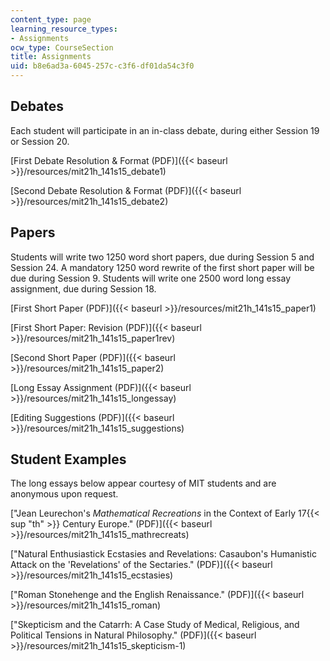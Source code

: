 ```yaml
---
content_type: page
learning_resource_types:
- Assignments
ocw_type: CourseSection
title: Assignments
uid: b8e6ad3a-6045-257c-c3f6-df01da54c3f0
---
```


Debates
-------

Each student will participate in an in-class debate, during either Session 19 or Session 20.

[First Debate Resolution & Format (PDF)]({{< baseurl >}}/resources/mit21h_141s15_debate1)

[Second Debate Resolution & Format (PDF)]({{< baseurl >}}/resources/mit21h_141s15_debate2)

Papers
------

Students will write two 1250 word short papers, due during Session 5 and Session 24. A mandatory 1250 word rewrite of the first short paper will be due during Session 9. Students will write one 2500 word long essay assignment, due during Session 18.

[First Short Paper (PDF)]({{< baseurl >}}/resources/mit21h_141s15_paper1)

[First Short Paper: Revision (PDF)]({{< baseurl >}}/resources/mit21h_141s15_paper1rev)

[Second Short Paper (PDF)]({{< baseurl >}}/resources/mit21h_141s15_paper2)

[Long Essay Assignment (PDF)]({{< baseurl >}}/resources/mit21h_141s15_longessay)

[Editing Suggestions (PDF)]({{< baseurl >}}/resources/mit21h_141s15_suggestions)

Student Examples
----------------

The long essays below appear courtesy of MIT students and are anonymous upon request.

["Jean Leurechon's _Mathematical Recreations_ in the Context of Early 17{{< sup "th" >}} Century Europe." (PDF)]({{< baseurl >}}/resources/mit21h_141s15_mathrecreats)

["Natural Enthusiastick Ecstasies and Revelations: Casaubon's Humanistic Attack on the 'Revelations' of the Sectaries." (PDF)]({{< baseurl >}}/resources/mit21h_141s15_ecstasies)

["Roman Stonehenge and the English Renaissance." (PDF)]({{< baseurl >}}/resources/mit21h_141s15_roman)

["Skepticism and the Catarrh: A Case Study of Medical, Religious, and Political Tensions in Natural Philosophy." (PDF)]({{< baseurl >}}/resources/mit21h_141s15_skepticism-1)